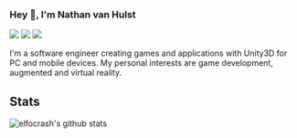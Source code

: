 ### Hey 👋, I'm Nathan van Hulst

[![](https://img.shields.io/website?color=0ab9e6&style=flat-square&up_message=www.jdmulti.nl&url=https%3A%2F%2Fwww.jdmulti.nl)](https://www.jdmulti.nl)
[![](https://img.shields.io/badge/-Nathan%20van%20Hulst-blue?style=flat-square&logo=Linkedin&logoColor=white&link=https://www.linkedin.com/in/nathan-van-hulst-271a4b27/)](https://www.linkedin.com/in/nathan-van-hulst-271a4b27/)
[![](https://img.shields.io/badge/-@jdmulti-%231DA1F2?style=flat-square&logo=twitter&logoColor=ffffff)](https://twitter.com/JDMulti)

I'm a software engineer creating games and applications with Unity3D for PC and mobile devices. My personal interests are game development, augmented and virtual reality.

## Stats

![elfocrash's github stats](https://github-readme-stats.vercel.app/api?username=jdmulti&show_icons=true&theme=dracula)

